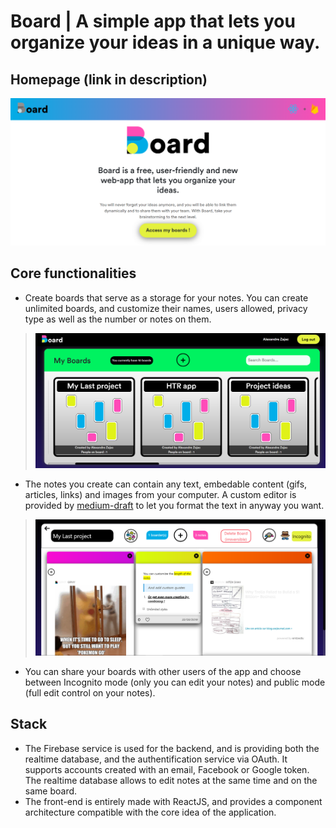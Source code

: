 # Board | A simple app that lets you organize your ideas in a unique way.

## Homepage (link in description)
![welcome-image](https://raw.githubusercontent.com/alexZajac/Board/master/public/demosImages/welcome.PNG)

## Core functionalities
- Create boards that serve as a storage for your notes. You can create unlimited boards, and customize their names, users allowed, privacy type as well as the number or notes on them. 
> ![boards-image](https://raw.githubusercontent.com/alexZajac/Board/master/public/demosImages/boards.PNG)
- The notes you create can contain any text, embedable content (gifs, articles, links) and images from your computer. A custom editor is provided by [medium-draft](https://github.com/brijeshb42/medium-draft) to let you format the text in anyway you want.
> ![board-image](https://raw.githubusercontent.com/alexZajac/Board/master/public/demosImages/board.PNG)
- You can share your boards with other users of the app and choose between Incognito mode (only you can edit your notes) and public mode (full edit control on your notes).
## Stack
- The Firebase service is used for the backend, and is providing both the realtime database, and the authentification service via OAuth. It supports accounts created with an email, Facebook or Google token. The realtime database allows to edit notes at the same time and on the same board. 
- The front-end is entirely made with ReactJS, and provides a component architecture compatible with the core idea of the application.

